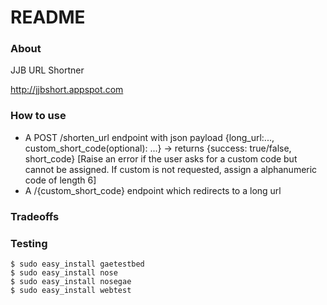 # README #

### About ###

JJB URL Shortner

http://jjbshort.appspot.com

### How to use ###

* A POST /shorten_url endpoint with json payload {long_url:..., custom_short_code(optional): ...} -> returns {success: true/false, short_code} [Raise an error if the user asks for a custom code but cannot be assigned. If custom is not requested, assign a alphanumeric code of length 6]
* A /{custom_short_code} endpoint which redirects to a long url

### Tradeoffs ###



### Testing ###
```
$ sudo easy_install gaetestbed
$ sudo easy_install nose
$ sudo easy_install nosegae
$ sudo easy_install webtest
```